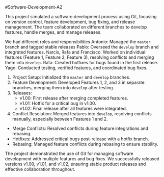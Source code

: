 #Software-Development-A2


This project simulated a software development process using Git, focusing on version control, feature development, bug fixing, and release management. The team collaborated on different branches to develop features, handle merges, and manage releases.


We had different roles and responsibilities
Antonio: Managed the `master` branch and tagged stable releases
Pablo: Overseed the `develop` branch and integrated features.
Narcís, Rafa and Francisco: Worked on individual features (Feature 1, Feature 2, Feature 3), resolving conflicts and merging them into `develop`.
Rafa: Created hotfixes for bugs found in the first release.
Yago: Conducted testing, verified features, and coordinated bug fixes.


1. Project Setup: Initialized the `master` and `develop` branches.
2. Feature Development: Developed Features 1, 2, and 3 in separate branches, merging them into `develop` after testing.
3. Releases:
   - v1.00: First release after merging completed features.
   - v1.01: Hotfix for a critical bug in v1.00.
   - v1.02: Final release after all features were integrated.
4. Conflict Resolution: Merged features into `develop`, resolving conflicts manually, especially between Features 1 and 2.


- Merge Conflicts: Resolved conflicts during feature integrations and rebasing.
- Hotfixes: Addressed critical bugs post-release with a hotfix branch.
- Rebasing: Managed feature conflicts during rebasing to ensure stability.


The project demonstrated the use of Git for managing software development with multiple features and bug fixes. We successfully released versions v1.00, v1.01, and v1.02, ensuring stable product releases and effective collaboration throughout.
